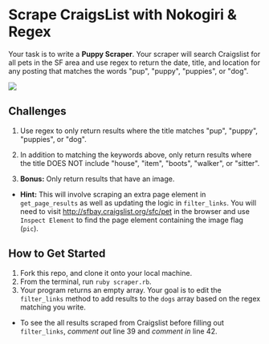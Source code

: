 # Scrape CraigsList with Nokogiri & Regex

Your task is to write a **Puppy Scraper**. Your scraper will search Craigslist for all pets in the SF area and use regex to return the date, title, and location for any posting that matches the words "pup", "puppy", "puppies", or "dog".

<img src="http://xrdj144og6l4bdn0u3zy34o9.wpengine.netdna-cdn.com/wp-content/uploads/2015/04/Gorgeous_puppies.jpg">

## Challenges

1. Use regex to only return results where the title matches "pup", "puppy", "puppies", or "dog".

2. In addition to matching the keywords above, only return results where the title DOES NOT include "house", "item", "boots", "walker", or "sitter".

3. **Bonus:** Only return results that have an image.
  * **Hint:** This will involve scraping an extra page element in `get_page_results` as well as updating the logic in `filter_links`. You will need to visit <a href="http://sfbay.craigslist.org/sfc/pet">http://sfbay.craigslist.org/sfc/pet</a> in the browser and use `Inspect Element` to find the page element containing the image flag (`pic`).

## How to Get Started

1. Fork this repo, and clone it onto your local machine.
2. From the terminal, run `ruby scraper.rb`.
3. Your program returns an empty array. Your goal is to edit the `filter_links` method to add results to the `dogs` array based on the regex matching you write.
  * To see the all results scraped from Craigslist before filling out `filter_links`, *comment out* line 39 and *comment in* line 42.
